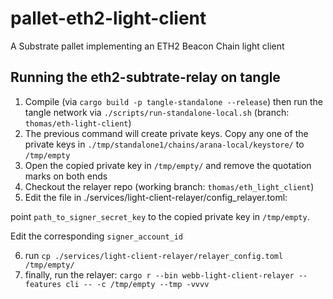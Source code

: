 # pallet-eth2-light-client
A Substrate pallet implementing an ETH2 Beacon Chain light client

## Running the eth2-subtrate-relay on tangle

1. Compile (via `cargo build -p tangle-standalone --release`) then run the tangle network via `./scripts/run-standalone-local.sh` (branch: `thomas/eth-light-client`)
2. The previous command will create private keys. Copy any one of the private keys in `./tmp/standalone1/chains/arana-local/keystore/` to `/tmp/empty`
3. Open the copied private key in `/tmp/empty/` and remove the quotation marks on both ends
4. Checkout the relayer repo (working branch: `thomas/eth_light_client`)
5. Edit the file in ./services/light-client-relayer/config_relayer.toml:

point `path_to_signer_secret_key` to the copied private key in `/tmp/empty`.

Edit the corresponding `signer_account_id`

6. run `cp ./services/light-client-relayer/relayer_config.toml /tmp/empty/`
7. finally, run the relayer: `cargo r --bin webb-light-client-relayer --features cli -- -c /tmp/empty --tmp -vvvv`
